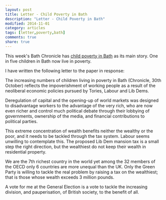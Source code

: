 ```yaml
---
layout: post
title: Letter - Child Poverty in Bath
description: "Letter - Child Poverty in Bath"
modified: 2014-11-01
category: articles
tags: [letter,poverty,bath]
comments: true
share: true
---
```


This week's Bath Chronicle has <a href="http://www.bathchronicle.co.uk/children-Bath-breadline/story-23773803-detail/story.html"> child poverty in Bath</a> as its main story. One in five children in Bath now live
in poverty.

I have written the following letter to the paper in response:

The increasing numbers of children living in poverty in Bath (Chronicle, 30th October) reflects the impoverishment of working people as a result of the neoliberal economic policies pursued by Tories, Labour and Lib Dems.

Deregulation of capital and the opening-up of world markets was designed to disadvantage workers to the advantage of the very rich, who are now even richer and control much political debate through their lobbying of governments, ownership of the media, and financial contributions to political parties. 

This extreme concentration of wealth benefits neither the wealthy or the poor, and it needs to be tackled through the tax system. Labour seems unwilling to contemplate this. The proposed Lib Dem mansion tax is a small step the right direction, but the wealthiest do not keep their wealth in residential property.

We are the 7th richest country in the world yet among the 32 members of the OECD only 6 countries are more unequal than the UK. Only the Green Party is willing to tackle the real problem by raising a tax on the wealthiest; that is those whose wealth exceeds 3 million pounds.

A vote for me at the General Election is a vote to tackle the increasing division, and pauperisation, of British society, to the benefit of all.

